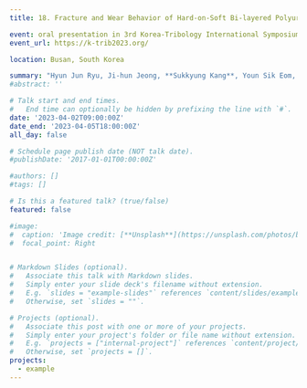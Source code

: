 ```yaml
---
title: 18. Fracture and Wear Behavior of Hard-on-Soft Bi-layered Polyurethane Surfaces

event: oral presentation in 3rd Korea-Tribology International Symposium
event_url: https://k-trib2023.org/

location: Busan, South Korea

summary: "Hyun Jun Ryu, Ji-hun Jeong, **Sukkyung Kang**, Youn Sik Eom, Sanha Kim"
#abstract: ''

# Talk start and end times.
#   End time can optionally be hidden by prefixing the line with `#`.
date: '2023-04-02T09:00:00Z'
date_end: '2023-04-05T18:00:00Z'
all_day: false

# Schedule page publish date (NOT talk date).
#publishDate: '2017-01-01T00:00:00Z'

#authors: []
#tags: []

# Is this a featured talk? (true/false)
featured: false

#image:
#  caption: 'Image credit: [**Unsplash**](https://unsplash.com/photos/bzdhc5b3Bxs)'
#  focal_point: Right


# Markdown Slides (optional).
#   Associate this talk with Markdown slides.
#   Simply enter your slide deck's filename without extension.
#   E.g. `slides = "example-slides"` references `content/slides/example-slides.md`.
#   Otherwise, set `slides = ""`.

# Projects (optional).
#   Associate this post with one or more of your projects.
#   Simply enter your project's folder or file name without extension.
#   E.g. `projects = ["internal-project"]` references `content/project/deep-learning/index.md`.
#   Otherwise, set `projects = []`.
projects:
  - example
---
```


